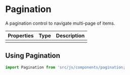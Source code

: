 # Pagination

A pagination control to navigate multi-page of items.

Properties |  Type  | Description
-----------|--------|------------
           |        |

## Using Pagination

```js
import Pagination from 'src/js/components/pagination;
```
